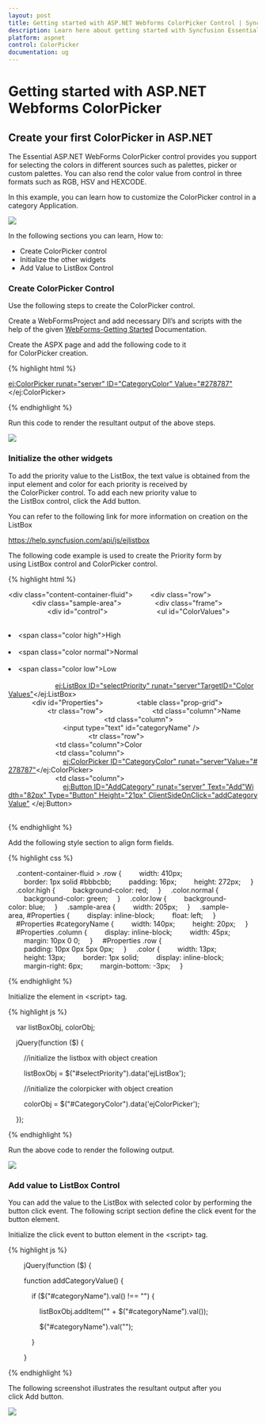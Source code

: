 ```yaml
---
layout: post
title: Getting started with ASP.NET Webforms ColorPicker Control | Syncfusion
description: Learn here about getting started with Syncfusion Essential ASP.NET Webforms ColorPicker Control, its elements, and more.
platform: aspnet
control: ColorPicker
documentation: ug
---
```


# Getting started with ASP.NET Webforms ColorPicker

## Create your first ColorPicker in ASP.NET

The Essential ASP.NET WebForms ColorPicker control provides you support for selecting the colors in different sources such as palettes, picker or custom palettes. You can also rend the color value from control in three formats such as RGB, HSV and HEXCODE.

In this example, you can learn how to customize the ColorPicker control in a category Application.

![](Getting-started_images/Getting-started_img1.png)



In the following sections you can learn, How to:

* Create ColorPicker control
* Initialize the other widgets
* Add Value to ListBox Control

### Create ColorPicker Control

Use the following steps to create the ColorPicker control.

Create a WebFormsProject and add necessary Dll’s and scripts with the help of the given [WebForms-Getting Started](https://help.syncfusion.com/aspnet/getting-started) Documentation.

Create the ASPX page and add the following code to it for ColorPicker creation. 

{% highlight html %}



<ej:ColorPicker runat="server" ID="CategoryColor" Value="#278787"> </ej:ColorPicker>



{% endhighlight %}



 Run this code to render the resultant output of the above steps.

![](Getting-started_images/Getting-started_img2.png)



### Initialize the other widgets

To add the priority value to the ListBox, the text value is obtained from the input element and color for each priority is received by the ColorPicker control. To add each new priority value to the ListBox control, click the Add button.

You can refer to the following link for more information on creation on the ListBox

<https://help.syncfusion.com/api/js/ejlistbox>

The following code example is used to create the Priority form by using ListBox control and ColorPicker control.

{% highlight html %}



<div class="content-container-fluid">
        <div class="row">
            <div class="sample-area">
                <div class="frame">
                    <div id="control">
                        <ul id="ColorValues">
                            <li><span class="color high"></span>High</li>
                            <li><span class="color normal"></span>Normal</li>
                            <li><span class="color low"></span>Low</li>
                        </ul>
                        <ej:ListBox ID="selectPriority" runat="server"TargetID="ColorValues"></ej:ListBox>
                    </div>
                </div>
            </div>
            <div id="Properties">
                <table class="prop-grid">
                    <tr class="row">
                        <td class="column">Name
                        </td>
                        <td class="column">
                            <input type="text" id="categoryName" />
                        </td>
                    </tr>
                    <tr class="row">
                        <td class="column">Color
                        </td>
                        <td class="column">
                            <!--Colorpicker element-->
                            <ej:ColorPicker ID="CategoryColor" runat="server"Value="#278787"></ej:ColorPicker>                           
                        </td>
                        <td class="column">
                            <!--Add button for add the new category-->
                            <ej:Button ID="AddCategory" runat="server" Text="Add"Width="82px" Type="Button" Height="21px" ClientSideOnClick="addCategoryValue"> </ej:Button>                           
                        </td>
                    </tr>                   
                </table>
            </div>
        </div>
    </div>


{% endhighlight %}



Add the following style section to align form fields. 

{% highlight css %}

    .content-container-fluid > .row {
        width: 410px;
        border: 1px solid #bbbcbb;
        padding: 16px;
        height: 272px;
    }
    .color.high {
        background-color: red;
    }
    .color.normal {
        background-color: green;
    }
    .color.low {
        background-color: blue;
    }
    .sample-area {
        width: 205px;
    }
    .sample-area, #Properties {
        display: inline-block;
        float: left;
    }
    #Properties #categoryName {
        width: 140px;
        height: 20px;
    }
    #Properties .column {
        display: inline-block;
        width: 45px;
        margin: 10px 0 0;
    }
    #Properties .row {
        padding: 10px 0px 5px 0px;
    }
    .color {
        width: 13px;
        height: 13px;
        border: 1px solid;
        display: inline-block;
        margin-right: 6px;
        margin-bottom: -3px;
    }

{% endhighlight %}

Initialize the element in &lt;script&gt; tag. 

{% highlight js %}

    var listBoxObj, colorObj;

    jQuery(function ($) {

        //initialize the listbox with object creation

        listBoxObj = $("#selectPriority").data('ejListBox');

        //initialize the colorpicker with object creation

        colorObj = $("#CategoryColor").data('ejColorPicker');       

    });





{% endhighlight %}



Run the above code to render the following output.

![](Getting-started_images/Getting-started_img3.png)



### Add value to ListBox Control

You can add the value to the ListBox with selected color by performing the button click event. The following script section define the click event for the button element.

Initialize the click event to button element in the &lt;script&gt; tag.

{% highlight js %}

        jQuery(function ($) {

        function addCategoryValue() {

            if ($("#categoryName").val() !== "") {

                listBoxObj.addItem("<span class='color' style='background-color: " + colorObj.getValue() + "' ></span>" + $("#categoryName").val());

                $("#categoryName").val("");

            }

        }





{% endhighlight %}



The following screenshot illustrates the resultant output after you click Add button.

![](Getting-started_images/Getting-started_img4.png)



